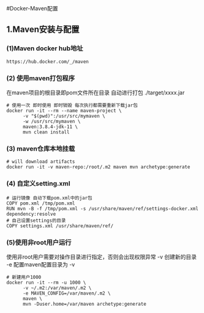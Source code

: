 #Docker-Maven配置
## 1.Maven安装与配置
### (1)Maven docker hub地址
```shell
https://hub.docker.com/_/maven
```
### (2) 使用maven打包程序
在maven项目的根目录即pom文件所在目录
自动进行打包 ./target/xxxx.jar
```shell
# 使用一次 即时使用 即时销毁 每次执行都需要重新下载jar包
docker run -it --rm --name maven-project \
      -v "$(pwd)":/usr/src/mymaven \
      -w /usr/src/mymaven \
      maven:3.8.4-jdk-11 \
      mvn clean install
```
### (3) maven仓库本地挂载
```shell
# will download artifacts
docker run -it -v maven-repo:/root/.m2 maven mvn archetype:generate
```

### (4) 自定义setting.xml
```shell
# 运行镜像 自动下载pom.xml中的jar包
COPY pom.xml /tmp/pom.xml
RUN mvn -B -f /tmp/pom.xml -s /usr/share/maven/ref/settings-docker.xml dependency:resolve
# 自己设置settings的目录
COPY settings.xml /usr/share/maven/ref/
```
### (5)使用非root用户运行
使用非root用户需要对操作目录进行指定，否则会出现权限异常
-v 创建新的目录 
-e 配置maven配置目录为 -v
```shell
# 新建用户1000
docker run -it --rm -u 1000 \
      -v ~/.m2:/var/maven/.m2 \
      -e MAVEN_CONFIG=/var/maven/.m2 \
      maven \
      mvn -Duser.home=/var/maven archetype:generate
```